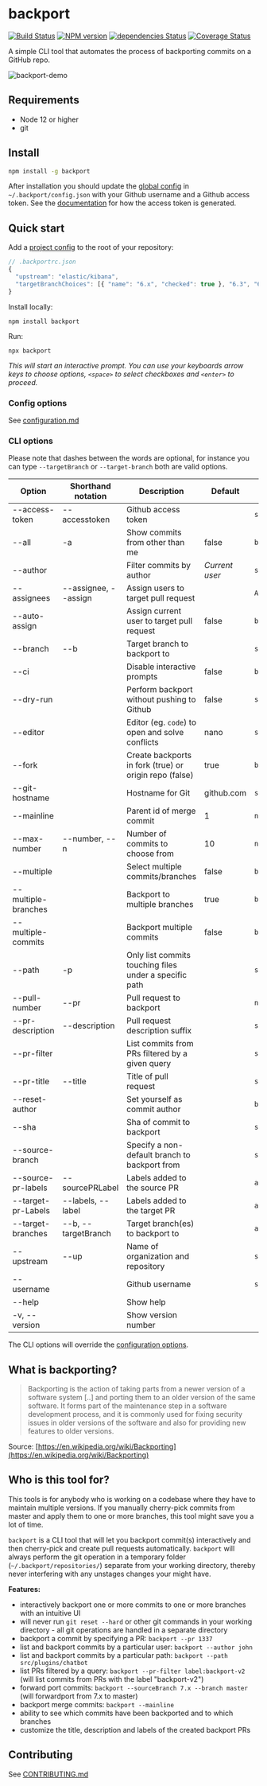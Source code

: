 # backport

[![Build Status](https://travis-ci.com/sqren/backport.svg?branch=master)](https://travis-ci.com/sqren/backport)
[![NPM version](https://img.shields.io/npm/v/backport.svg)](https://www.npmjs.com/package/backport)
[![dependencies Status](https://david-dm.org/sqren/backport/status.svg)](https://david-dm.org/sqren/backport)
[![Coverage Status](https://coveralls.io/repos/github/sqren/backport/badge.svg?branch=master)](https://coveralls.io/github/sqren/backport?branch=master)

A simple CLI tool that automates the process of backporting commits on a GitHub repo.

![backport-demo](https://user-images.githubusercontent.com/209966/80993576-95766380-8e3b-11ea-9efd-b35eb2e6a9ec.gif)

## Requirements

- Node 12 or higher
- git

## Install

```sh
npm install -g backport
```

After installation you should update the [global config](https://github.com/sqren/backport/blob/master/docs/configuration.md#global-config-backportconfigjson) in `~/.backport/config.json` with your Github username and a Github access token. See the [documentation](https://github.com/sqren/backport/blob/master/docs/configuration.md#accesstoken-required) for how the access token is generated.

## Quick start

Add a [project config](https://github.com/sqren/backport/blob/master/docs/configuration.md#project-config-backportrcjson) to the root of your repository:

```js
// .backportrc.json
{
  "upstream": "elastic/kibana",
  "targetBranchChoices": [{ "name": "6.x", "checked": true }, "6.3", "6.2", "6.1", "6.0"],
}
```

Install locally:

```
npm install backport
```

Run:

```
npx backport
```

_This will start an interactive prompt. You can use your keyboards arrow keys to choose options, `<space>` to select checkboxes and `<enter>` to proceed._

### Config options

See [configuration.md](https://github.com/sqren/backport/blob/master/docs/configuration.md)

### CLI options

Please note that dashes between the words are optional, for instance you can type `--targetBranch` or `--target-branch` both are valid options.

| Option              | Shorthand notation   | Description                                            | Default        | Type            |
| ------------------- | -------------------- | ------------------------------------------------------ | -------------- | --------------- |
| --access-token      | --accesstoken        | Github access token                                    |                | `string`        |
| --all               | -a                   | Show commits from other than me                        | false          | `boolean`       |
| --author            |                      | Filter commits by author                               | _Current user_ | `string`        |
| --assignees         | --assignee, --assign | Assign users to target pull request                    |                | `Array<string>` |
| --auto-assign       |                      | Assign current user to target pull request             | false          | `boolean`       |
| --branch            | --b                  | Target branch to backport to                           |                | `string`        |
| --ci                |                      | Disable interactive prompts                            | false          | `boolean`       |
| --dry-run           |                      | Perform backport without pushing to Github             | false          | `string`        |
| --editor            |                      | Editor (eg. `code`) to open and solve conflicts        | nano           | `string`        |
| --fork              |                      | Create backports in fork (true) or origin repo (false) | true           | `boolean`       |
| --git-hostname      |                      | Hostname for Git                                       | github.com     | `string`        |
| --mainline          |                      | Parent id of merge commit                              | 1              | `number`        |
| --max-number        | --number, --n        | Number of commits to choose from                       | 10             | `number`        |
| --multiple          |                      | Select multiple commits/branches                       | false          | `boolean`       |
| --multiple-branches |                      | Backport to multiple branches                          | true           | `boolean`       |
| --multiple-commits  |                      | Backport multiple commits                              | false          | `boolean`       |
| --path              | -p                   | Only list commits touching files under a specific path |                | `string`        |
| --pull-number       | --pr                 | Pull request to backport                               |                | `number`        |
| --pr-description    | --description        | Pull request description suffix                        |                | `string`        |
| --pr-filter         |                      | List commits from PRs filtered by a given query        |                | `string`        |
| --pr-title          | --title              | Title of pull request                                  |                | `string`        |
| --reset-author      |                      | Set yourself as commit author                          |                | `boolean`       |
| --sha               |                      | Sha of commit to backport                              |                | `string`        |
| --source-branch     |                      | Specify a non-default branch to backport from          |                | `string`        |
| --source-pr-labels  | --sourcePRLabel      | Labels added to the source PR                          |                | `array<string>` |
| --target-pr-Labels  | --labels, --label    | Labels added to the target PR                          |                | `array<string>` |
| --target-branches   | --b, --targetBranch  | Target branch(es) to backport to                       |                | `array<string>` |
| --upstream          | --up                 | Name of organization and repository                    |                | `string`        |
| --username          |                      | Github username                                        |                | `string`        |
| --help              |                      | Show help                                              |                |                 |
| -v, --version       |                      | Show version number                                    |                |                 |

The CLI options will override the [configuration options](https://github.com/sqren/backport/blob/master/docs/configuration.md).

## What is backporting?

> Backporting is the action of taking parts from a newer version of a software system [..] and porting them to an older version of the same software. It forms part of the maintenance step in a software development process, and it is commonly used for fixing security issues in older versions of the software and also for providing new features to older versions.

Source: [https://en.wikipedia.org/wiki/Backporting](https://en.wikipedia.org/wiki/Backporting)

## Who is this tool for?

This tools is for anybody who is working on a codebase where they have to maintain multiple versions. If you manually cherry-pick commits from master and apply them to one or more branches, this tool might save you a lot of time.

`backport` is a CLI tool that will let you backport commit(s) interactively and then cherry-pick and create pull requests automatically. `backport` will always perform the git operation in a temporary folder (`~/.backport/repositories/`) separate from your working directory, thereby never interfering with any unstages changes your might have.

**Features:**

- interactively backport one or more commits to one or more branches with an intuitive UI
- will never run `git reset --hard` or other git commands in your working directory - all git operations are handled in a separate directory
- backport a commit by specifying a PR: `backport --pr 1337`
- list and backport commits by a particular user: `backport --author john`
- list and backport commits by a particular path: `backport --path src/plugins/chatbot`
- list PRs filtered by a query: `backport --pr-filter label:backport-v2` (will list commits from PRs with the label "backport-v2")
- forward port commits: `backport --sourceBranch 7.x --branch master` (will forwardport from 7.x to master)
- backport merge commits: `backport --mainline`
- ability to see which commits have been backported and to which branches
- customize the title, description and labels of the created backport PRs

## Contributing

See [CONTRIBUTING.md](https://github.com/sqren/backport/blob/master/CONTRIBUTING.md)
